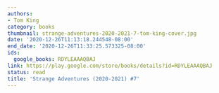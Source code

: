 ```yaml
---
authors:
- Tom King
category: books
thumbnail: strange-adventures-2020-2021-7-tom-king-cover.jpg
date: '2020-12-26T11:13:18.244548-08:00'
end_date: '2020-12-26T11:33:25.573325-08:00'
ids:
  google_books: RDYLEAAAQBAJ
link: https://play.google.com/store/books/details?id=RDYLEAAAQBAJ
status: read
title: 'Strange Adventures (2020-2021) #7'
---
```


